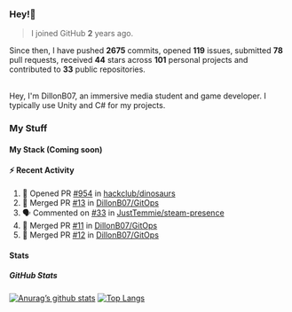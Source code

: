 ### Hey!👋
<!-- [![Banner](banner.png)](https://dillonb07.is-a.dev) -->


> I joined GitHub **2** years ago.

Since then, I have pushed **2675** commits, opened **119** issues, submitted **78** pull requests, received **44** stars across **101** personal projects and contributed to **33** public repositories.

<br>
Hey, I'm DillonB07, an immersive media student and game developer. I typically use Unity and C# for my projects.

<br>

### My Stuff

#### My Stack (Coming soon)

#### :zap: Recent Activity

<!--START_SECTION:activity-->
1. 💪 Opened PR [#954](https://github.com/hackclub/dinosaurs/pull/954) in [hackclub/dinosaurs](https://github.com/hackclub/dinosaurs)
2. 🎉 Merged PR [#13](https://github.com/DillonB07/GitOps/pull/13) in [DillonB07/GitOps](https://github.com/DillonB07/GitOps)
3. 🗣 Commented on [#33](https://github.com/JustTemmie/steam-presence/pull/33#issuecomment-2013969318) in [JustTemmie/steam-presence](https://github.com/JustTemmie/steam-presence)
4. 🎉 Merged PR [#11](https://github.com/DillonB07/GitOps/pull/11) in [DillonB07/GitOps](https://github.com/DillonB07/GitOps)
5. 🎉 Merged PR [#12](https://github.com/DillonB07/GitOps/pull/12) in [DillonB07/GitOps](https://github.com/DillonB07/GitOps)
<!--END_SECTION:activity-->

#### Stats

##### GitHub Stats
[![Anurag’s github stats](https://github-readme-stats.vercel.app/api?username=dillonb07&show_icons=true&theme=radical)](https://github.com/dillonb07)
[![Top Langs](https://github-readme-stats.vercel.app/api/top-langs/?username=dillonb07&layout=compact&theme=radical)](https://github.com/dillonb07)
